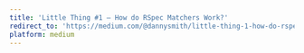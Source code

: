 ```yaml
---
title: 'Little Thing #1 — How do RSpec Matchers Work?'
redirect_to: 'https://medium.com/@dannysmith/little-thing-1-how-do-rspec-matchers-work-fcba96d82aba'
platform: medium
---
```

